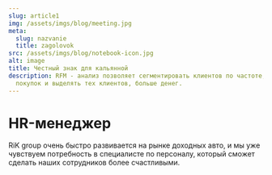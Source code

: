 ```yaml
---
slug: article1
img: /assets/imgs/blog/meeting.jpg
meta:
  slug: nazvanie
  title: zagolovok
src: /assets/imgs/blog/notebook-icon.jpg
alt: image
title: Честный знак для кальянной
description: RFM - анализ позволяет сегментировать клиентов по частоте, сумме
  покупок и выделять тех клиентов, больше денег.
---
```


# HR-менеджер

RiK group очень быстро развивается на рынке доходных авто, и мы уже чувствуем потребность в специалисте по персоналу, который сможет сделать наших сотрудников более счастливыми.
